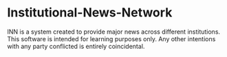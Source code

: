 # Institutional-News-Network
INN is a system created to provide major news across different institutions. 
This software is intended for learning purposes only. Any other intentions with any party conflicted is entirely coincidental.